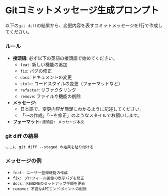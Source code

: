 # Gitコミットメッセージ生成プロンプト

以下の`git diff`の結果から、変更内容を表すコミットメッセージを1行で作成してください。

### ルール
- **接頭語:** 必ず以下の英語の接頭語で始めてください。
    - `feat`: 新しい機能の追加
    - `fix`: バグの修正
    - `docs`: ドキュメントの変更
    - `style`: コードスタイルの変更（フォーマットなど）
    - `refactor`: リファクタリング
    - `remove`: ファイルや機能の削除
- **メッセージ:**
    - 日本語で、変更内容が簡潔にわかるように記述してください。
    - 「〜の作成」「〜を修正」のようなスタイルでお願いします。
- **フォーマット:** `接頭語: メッセージ本文`

### git diff の結果
```diff
ここに git diff --staged の結果を貼り付ける
```

### メッセージの例
- `feat: ユーザー登録機能の作成`
- `fix: プロフィール画像の表示バグを修正`
- `docs: READMEのセットアップ手順を更新`
- `remove: 不要なAPIエンドポイントの削除`
